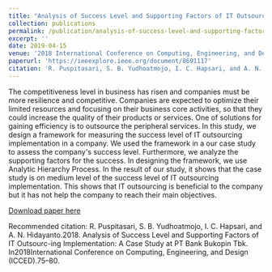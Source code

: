 ```yaml
---
title: "Analysis of Success Level and Supporting Factors of IT Outsourcing Implementation: A Case Study at PT Bank Bukopin Tbk"
collection: publications
permalink: /publication/analysis-of-success-level-and-supporting-factors-of-it-outsourcing-implementation
excerpt: ''
date: 2019-04-15
venue: '2018 International Conference on Computing, Engineering, and Design (ICCED)'
paperurl: 'https://ieeexplore.ieee.org/document/8691117'
citation: 'R. Puspitasari, S. B. Yudhoatmojo, I. C. Hapsari, and A. N. Hidayanto.2018. Analysis of Success Level and Supporting Factors of IT Outsourc-ing Implementation: A Case Study at PT Bank Bukopin Tbk. In2018International Conference on Computing, Engineering, and Design (ICCED).75–80'
---
```

The competitiveness level in business has risen and companies must be more resilience and competitive. Companies are expected to optimize their limited resources and focusing on their business core activities, so that they could increase the quality of their products or services. One of solutions for gaining efficiency is to outsource the peripheral services. In this study, we design a framework for measuring the success level of IT outsourcing implementation in a company. We used the framework in a our case study to assess the company's success level. Furthermore, we analyze the supporting factors for the success. In designing the framework, we use Analytic Hierarchy Process. In the result of our study, it shows that the case study is on medium level of the success level of IT outsourcing implementation. This shows that IT outsourcing is beneficial to the company but it has not help the company to reach their main objectives.

[Download paper here](https://ieeexplore.ieee.org/document/8691117)

Recommended citation: R. Puspitasari, S. B. Yudhoatmojo, I. C. Hapsari, and A. N. Hidayanto.2018. Analysis of Success Level and Supporting Factors of IT Outsourc-ing Implementation: A Case Study at PT Bank Bukopin Tbk. In2018International Conference on Computing, Engineering, and Design (ICCED).75–80.